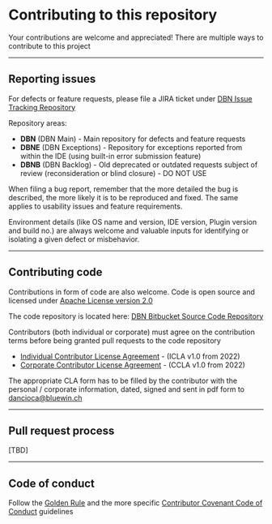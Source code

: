 # Contributing to this repository
Your contributions are welcome and appreciated! There are multiple ways to contribute to this project

---
## Reporting issues
For defects or feature requests, please file a JIRA ticket under [DBN Issue Tracking Repository][ITR]

Repository areas: 
 - **DBN** (DBN Main) - Main repository for defects and feature requests
 - **DBNE** (DBN Exceptions) - Repository for exceptions reported from within the IDE (using built-in error submission feature)
 - **DBNB** (DBN Backlog) - Old deprecated or outdated requests subject of review (reconsideration or blind closure) - DO NOT USE

When filing a bug report, remember that the more detailed the bug is described,
the more likely it is to be reproduced and fixed. The same applies to usability issues and feature requirements.

Environment details (like OS name and version, IDE version, Plugin version and build no.) are always welcome and valuable inputs for identifying or isolating a given defect or misbehavior.    

---
## Contributing code
Contributions in form of code are also welcome.
Code is open source and licensed under [Apache License version 2.0][APL2]

The code repository is located here: [DBN Bitbucket Source Code Repository][SCR]

Contributors (both individual or corporate) must agree on the contribution terms before being granted pull requests to the code repository 

- [Individual Contributor License Agreement][ICLA] - (ICLA v1.0 from 2022)
- [Corporate Contributor License Agreement][CCLA] - (CCLA v1.0 from 2022) 

The appropriate CLA form has to be filled by the contributor with the personal / corporate information, dated, signed and sent in pdf form to [dancioca@bluewin.ch](mailto:dancioca@bluewin.ch)

---
## Pull request process

[TBD]

---
## Code of conduct
Follow the [Golden Rule][COCGR] and the more specific [Contributor Covenant Code of Conduct][CCCOC] guidelines


[APL2]:  https://www.apache.org/licenses/LICENSE-2.0.html
[ICLA]:  https://bitbucket.org/dancioca/dbn/src/master/CLA_INDIVIDUAL_v1.0.pdf
[CCLA]:  https://bitbucket.org/dancioca/dbn/src/master/CLA_CORPORATE_v1.0.pdf
[ITR]:   https://database-navigator.atlassian.net
[SCR]:   https://bitbucket.org/dancioca/dbn 
[COCGR]: https://en.wikipedia.org/wiki/Golden_Rule
[CCCOC]: https://www.contributor-covenant.org/version/1/4/code-of-conduct/ 